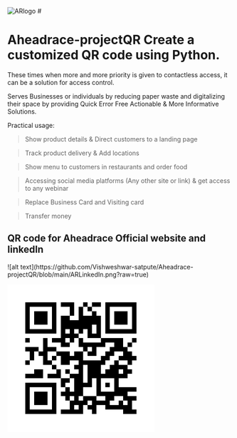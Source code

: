 ![ARlogo](https://user-images.githubusercontent.com/59570490/175491751-e69e53da-7fd4-4324-81a9-79dcc1325c57.jpg) #<h1> Aheadrace-projectQR Create a customized QR code using Python.</h1>

These times when more and more priority is given to contactless access, it can be a solution for access control. 

Serves Businesses or individuals by reducing paper waste and digitalizing their space by providing Quick Error Free Actionable & More Informative Solutions.

Practical usage: 

>Show product details & Direct customers to a landing page 

>Track product delivery & Add locations 

>Show menu to customers in restaurants and order food 

>Accessing social media platforms (Any other site or link) & get access to any webinar   

>Replace Business Card and Visiting card

>Transfer money

<h2>QR code for Aheadrace Official website and linkedIn</h2>
![alt text](https://github.com/Vishweshwar-satpute/Aheadrace-projectQR/blob/main/ARLinkedIn.png?raw=true)

![alt text](https://github.com/Vishweshwar-satpute/Aheadrace-projectQR/blob/main/ARWebsite.png?raw=true)
